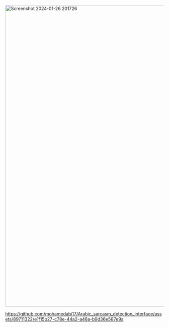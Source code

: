 <img width="959" alt="Screenshot 2024-01-26 201726" src="https://github.com/mohamedabi17/Arabic_sarcasm_detection_interface/assets/89711322/7d3863c7-7e43-4930-97f3-de821ea8a0a9">

https://github.com/mohamedabi17/Arabic_sarcasm_detection_interface/assets/89711322/e1f15b27-c78e-44a2-a46a-b9d36e587e9a


